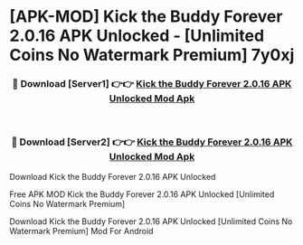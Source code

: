 # [APK-MOD] Kick the Buddy  Forever 2.0.16 APK Unlocked - [Unlimited Coins No Watermark Premium] 7y0xj



<div align="center">
<h3>🔴 Download [Server1] 👉👉 <a href="https://momento.my/?title=Kick_the_Buddy__Forever_2.0.16_APK_Unlocked">Kick the Buddy  Forever 2.0.16 APK Unlocked Mod Apk</a></h3><br>

<h3>🔴 Download [Server2] 👉👉 <a href="https://momento.my/?title=Kick_the_Buddy__Forever_2.0.16_APK_Unlocked">Kick the Buddy  Forever 2.0.16 APK Unlocked Mod Apk</a></h3>
</div>



Download Kick the Buddy  Forever 2.0.16 APK Unlocked 

Free APK MOD Kick the Buddy  Forever 2.0.16 APK Unlocked [Unlimited Coins No Watermark Premium]

Download Kick the Buddy  Forever 2.0.16 APK Unlocked [Unlimited Coins No Watermark Premium] Mod For Android
